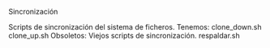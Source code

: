 Sincronización

Scripts de sincronización del sistema de ficheros. Tenemos:
		clone_down.sh
		clone_up.sh
		Obsoletos: Viejos scripts de sincronización.
		respaldar.sh